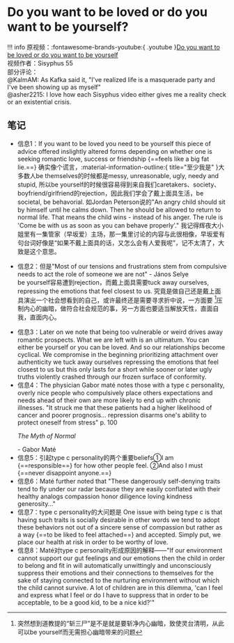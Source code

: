 # Do you want to be loved or do you want to be yourself?
!!! info 
    原视频：:fontawesome-brands-youtube:{ .youtube }[Do you want to be loved or do you want to be yourself](https://www.youtube.com/watch?v=3Y81L_CUV3M)<br>
    视频作者：Sisyphus 55<br>
    部分评论：<br>@KalmAM: As Kafka said it, "I've realized life is a masquerade party and I've been showing up as myself" <br>
    @asher2215: I love how each Sisyphus video either gives me a reality check or an existential crisis.

## 笔记
+ 信息1：If you want to be loved you need to be yourself this piece of advice offered inslightly altered forms depending on whether one is seeking romantic love, success or friendship {==feels like a big fat lie.==} 确实像个谎言，:material-information-outline:{ title="至少我是" }大多数人be themselves的时候都是messy, unreasonable, ugly, needy and stupid, 所以be yourself的时候很容易得到来自我们caretakers、society、boyfriend/girlfriend的rejection，因此我们学会了戴上面具生活，be societal, be behavorial. 如Jordan Peterson说的"An angry child should sit by himself until he calms down. Then he should be allowed to return to normal life. That means the child wins - instead of his anger. The rule is 'Come be with us as soon as you can behave properly'." 我记得辉夜大小姐里有一集管家（早坂爱）主场，那一集里讨论的内容与此很相像，早坂爱有句台词好像是“如果不戴上面具的话，又怎么会有人爱我呢”，记不太清了，大致是这个意思。

+ 信息2：但是"Most of our tensions and frustrations stem from compulsive needs to act the role of someone we are not" - János Selye<br>
be yourself容易遭到rejection，而戴上面具需要tuck away ourselves, repressing the emotions that feel closest to us. 究竟是做自己还是戴上面具演出一个社会想看到的自己，或许最终还是需要寻求折中说，一方面要 [^1]压制内心的幽暗，做符合社会规范的事，另一方面也要适当解放天性，直面自我，直面内心。
[^1]: 突然想到道教提的“斩三尸”是不是就是要斩净内心幽暗，致使灵台清明，从此可以be yourself而无需担心幽暗带来的问题

+ 信息3：Later on we note that being too vulnerable or weird drives away romantic prospects. What we are left with is an ultimatum. You can either be yourself or you can be loved. And so our relationships become cyclical. We compromise in the beginning prioritizing attachment over authenticity we tuck away ourselves repressing the emotions that feel closest to us but this only lasts for a short while sooner or later ugly truths violently crashed through our frozen surface of conformity.
+ 信息4：The physician Gabor maté notes those with a type c personality, overly nice people who compulsively place others expectations and needs ahead of their own are more likely to end up with chronic illnesses. "It struck me that these patients had a higher likelihood of cancer and poorer prognosis... repression disarms one's ability to protect oneself from stress" p. 100 <p><i>The Myth of Normal</i></p> - Gabor Maté
+ 信息5：引起type c personality的两个重要beliefs①I am {==responsible==} for how other people feel. ②And also I must {==never disappoint anyone.==}
+ 信息6：Maté further noted that "These dangerously self-denying traits tend to fly under our radar because they are easily conflated with their healthy analogs compassion honor diligence loving kindness generosity..." 
+ 信息7：type c personality的大问题是 One issue with being type c is that having such traits is socially desirable in other words we tend to adopt these behaviors not out of a sincere sense of compassion but rather as a way {==to be liked to feel attached==} and accepted. Simply put, we place our health at risk in order to be worthy of love.
+ 信息8：Maté对type c personality形成原因的解释——"If our environment cannot support our gut feelings and our emotions then the child in order to belong and fit in will automatically unwittingly and unconsciously suppress their emotions and their connections to themselves for the sake of staying connected to the nurturing environment without which the child cannot survive. A lot of children are in this dilemma, 'can I feel and express what I feel or do I have to suppress that in order to be acceptable, to be a good kid, to be a nice kid?'"